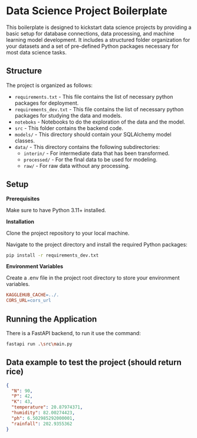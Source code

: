 # Data Science Project Boilerplate

This boilerplate is designed to kickstart data science projects by providing a basic setup for database connections, data processing, and machine learning model development. It includes a structured folder organization for your datasets and a set of pre-defined Python packages necessary for most data science tasks.

## Structure

The project is organized as follows:

- `requirements.txt` - This file contains the list of necessary python packages for deployment.
- `requirements_dev.txt` - This file contains the list of necessary python packages for studying the data and models.
- `noteboks` - Notebooks to do the exploration of the data and the model.
- `src` - This folder contains the backend code.
- `models/` - This directory should contain your SQLAlchemy model classes.
- `data/` - This directory contains the following subdirectories:
  - `interin/` - For intermediate data that has been transformed.
  - `processed/` - For the final data to be used for modeling.
  - `raw/` - For raw data without any processing.
 
    
## Setup

**Prerequisites**

Make sure to have Python 3.11+ installed.

**Installation**

Clone the project repository to your local machine.

Navigate to the project directory and install the required Python packages:

```bash
pip install -r requirements_dev.txt
```

**Environment Variables**

Create a .env file in the project root directory to store your environment variables.

```makefile
KAGGLEHUB_CACHE=../.
CORS_URL=cors_url
```

## Running the Application

There is a FastAPI backend, to run it use the command:

```bash
fastapi run .\src\main.py
```

## Data example to test the project (should return rice)

```json
{
  "N": 90,
  "P": 42,
  "K": 43,
  "temperature": 20.87974371,
  "humidity": 82.00274423,
  "ph": 6.502985292000001,
  "rainfall": 202.9355362
}
```
